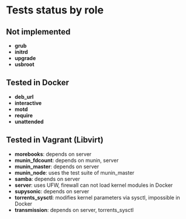 # Tests status by role

## Not implemented

- **grub**
- **initrd**
- **upgrade**
- **usbroot**


## Tested in Docker

- **deb_url**
- **interactive**
- **motd**
- **require**
- **unattended**


## Tested in Vagrant (Libvirt)

- **morebooks**: depends on server
- **munin_fdcount**: depends on munin, server
- **munin_master**: depends on server
- **munin_node**: uses the test suite of munin_master
- **samba**: depends on server
- **server**: uses UFW, firewall can not load kernel modules in Docker
- **supysonic**: depends on server
- **torrents_sysctl**: modifies kernel parameters via sysctl, impossible in Docker
- **transmission**: depends on server, torrents_sysctl
